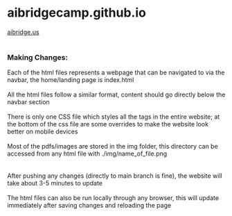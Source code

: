 # aibridgecamp.github.io
[aibridge.us](https://aibridgecamp.github.io) <br /><br />
### Making Changes: <br />
Each of the html files represents a webpage that can be navigated to via the navbar, the home/landing page is index.html <br /><br />
All the html files follow a similar format, content should go directly below the navbar section <br /><br />
There is only one CSS file which styles all the tags in the entire website; at the bottom of the css file are some overrides to make the website look better on mobile devices <br /><br />
Most of the pdfs/images are stored in the img folder, this directory can be accessed from any html file with ./img/name_of_file.png <br /><br /><br />
After pushing any changes (directly to main branch is fine), the website will take about 3-5 minutes to update <br /><br />
The html files can also be run locally through any browser, this will update immediately after saving changes and reloading the page
